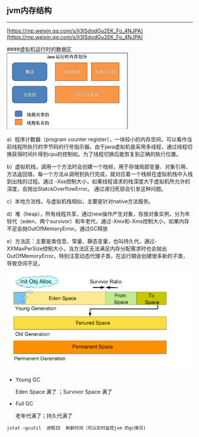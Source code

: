 ## jvm内存结构

---

[https://mp.weixin.qq.com/s/li3ISdodGu2EK_Fo_4NJPA](https://mp.weixin.qq.com/s/li3ISdodGu2EK_Fo_4NJPA)

####虚拟机运行时的数据区
![image](img/1.jpg)

a）程序计数器（program counter register），一块较小的内存空间，可以看作当前线程所执行的字节码的行号指示器。由于java虚拟机是采用多线程，通过线程切换获得时间片得到cpu的控制权。为了线程切换后能恢复到正确的执行位置。

b）虚拟机栈，调用一个方法时会创建一个栈帧，用于存储局部变量、对象引用、方法返回值，每一个方法从调用到执行完成，就对应着一个栈帧在虚拟机栈中入栈到出栈的过程。通过 -Xss控制大小，如果线程请求的栈深度大于虚拟机所允许的深度，会抛出StatckOverflowError。
通过递归死锁会引发这种问题。

c）本地方法栈，与虚拟机栈相似，主要是针对native方法服务。

d）堆（heap），所有线程共享，通过new操作产生对象，存放对象实例，分为年轻代（eden、两个survivor）和年老代，通过-Xmx和-Xms控制大小，如果内存不足会抛OutOfMemoryError。通过GC释放

e）方法区：主要是类信息、常量、静态变量，也叫持久代，通过-XXMaxPerSize控制大小，当方法区无法满足内存分配需求时也会抛出OutOfMemoryError。特别注意动态代理子类，在运行期会创建很多新的子类，导致空间不足。

![image](img/2.jpg)


* Young GC 

	Eden Space 满了 ；Survivor Space 满了

* Full GC

	老年代满了；持久代满了
	
```
jstat –gcutil  进程ID  刷新时间（可以实时监控jvm 的gc情况)
```